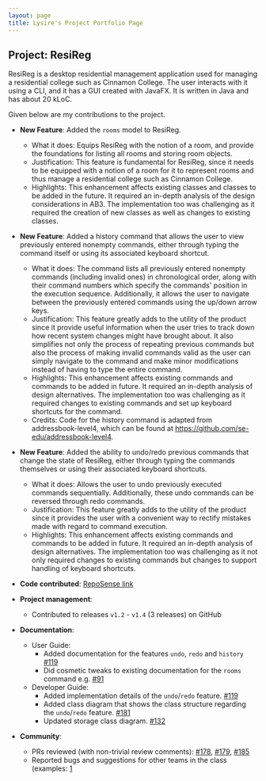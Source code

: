 ```yaml
---
layout: page
title: Lysire's Project Portfolio Page
---
```


## Project: ResiReg

ResiReg is a desktop residential management application used for managing a residential college such as Cinnamon College. 
The user interacts with it using a CLI, and it has a GUI created with JavaFX. It is written in Java and has about 20 kLoC.

Given below are my contributions to the project.

* **New Feature**: Added the `rooms` model to ResiReg.
  * What it does: Equips ResiReg with the notion of a room, and provide the foundations for
    listing all rooms and storing room objects.  
  * Justification: This feature is fundamental for ResiReg, since it needs to be equipped with a notion of a room for it to
    represent rooms and thus manage a residential college such as Cinnamon College.
  * Highlights: This enhancement affects existing classes and classes to be added in the future. It required an in-depth analysis of
    the design considerations in AB3. The implementation too was challenging as it required the creation of new classes as well as changes
    to existing classes.

* **New Feature**: Added a history command that allows the user to view previously entered nonempty
    commands, either through typing the command itself or using its associated keyboard shortcut.
  * What it does: The command lists all previously entered nonempty commands (including invalid ones) in chronological order, along with their
    command numbers which specify the commands' position in the execution sequence. Additionally, it allows the user to
    navigate between the previously entered commands using the up/down arrow keys.
  * Justification: This feature greatly adds to the utility of the product since it provide useful information when the user
    tries to track down how recent system changes might have brought about. It also simplifies not only the process of repeating previous commands 
    but also the process of making invalid commands valid as the user can simply navigate to the command and make minor modifications
    instead of having to type the entire command.
  * Highlights: This enhancement affects existing commands and commands to be added in future. It required an in-depth analysis of design alternatives. The implementation too was challenging as it 
    required changes to existing commands and set up keyboard shortcuts for the command. 
  * Credits: Code for the history command is adapted from addressbook-level4, which can be found at https://github.com/se-edu/addressbook-level4. 
      
* **New Feature**: Added the ability to undo/redo previous commands that change the state of ResiReg, either through
    typing the commands themselves or using their associated keyboard shortcuts.
  * What it does: Allows the user to undo previously executed commands sequentially. Additionally, these undo commands can be reversed through redo commands.
  * Justification: This feature greatly adds to the utility of the product since 
    it provides the user with a convenient way to rectify mistakes made with regard to command execution.
  * Highlights: This enhancement affects existing commands and commands to be added in future. It required an in-depth analysis of design alternatives. The implementation too was challenging as it 
    not only required changes to existing commands but changes to support handling of keyboard shortcuts.

* **Code contributed**: [RepoSense link](https://nus-cs2103-ay2021s1.github.io/tp-dashboard/#search=lysire&sort=groupTitle&sortWithin=title&since=2020-08-14&timeframe=commit&mergegroup=&groupSelect=groupByRepos&breakdown=false&tabOpen=true&tabType=zoom&zA=Lysire&zR=AY2021S1-CS2103-T16-3%2Ftp%5Bmaster%5D&zACS=370.3076923076923&zS=2020-08-14&zFS=lysire&zU=2020-11-06&zMG=false&zFTF=commit&zFGS=groupByRepos&zFR=false)

* **Project management**:
  * Contributed to releases `v1.2` - `v1.4` (3 releases) on GitHub

* **Documentation**:
  * User Guide:
    * Added documentation for the features `undo`, `redo` and `history` [\#119](https://github.com/AY2021S1-CS2103-T16-3/tp/pull/119)
    * Did cosmetic tweaks to existing documentation for the `rooms` command e.g. [\#91](https://github.com/AY2021S1-CS2103-T16-3/tp/pull/91)
  * Developer Guide:
    * Added implementation details of the `undo`/`redo` feature. [\#119](https://github.com/AY2021S1-CS2103-T16-3/tp/pull/119)
    * Added class diagram that shows the class structure regarding the `undo`/`redo` feature. [\#181](https://github.com/AY2021S1-CS2103-T16-3/tp/pull/181)
    * Updated storage class diagram. [\#132](https://github.com/AY2021S1-CS2103-T16-3/tp/pull/132)

* **Community**:
  * PRs reviewed (with non-trivial review comments): [\#178](https://github.com/AY2021S1-CS2103-T16-3/tp/pull/178), 
  [\#179](https://github.com/AY2021S1-CS2103-T16-3/tp/pull/179), 
  [\#185](https://github.com/AY2021S1-CS2103-T16-3/tp/pull/185)
  * Reported bugs and suggestions for other teams in the class (examples: [1](https://github.com/Lysire/ped/issues)


